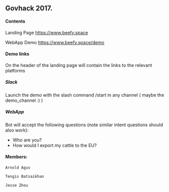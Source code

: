 ## Govhack 2017.

#### Contents

Landing Page
https://www.beefy.space

WebApp Demo
https://www.beefy.space/demo

#### Demo links 

On the header of the landing page will contain the links to the relevant platforms


##### Slack 

Launch the demo with the slash command /start in any channel ( maybe the demo_channel :) )

##### WebApp

Bot will accept the following questions (note similar intent questions should also work):

* Who are you?
* How would I export my cattle to the EU?

#### Members:
```
Arnold Agus

Tengis Batsaikhan

Jesse Zhou
```